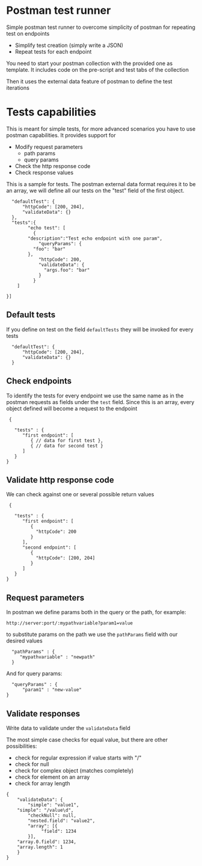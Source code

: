 # Postman test runner
Simple postman test runner to overcome simplicity of postman for repeating test on endpoints

- Simplify test creation (simply write a JSON)
- Repeat tests for each endpoint

You need to start your postman collection with the provided one as template. It includes code on the pre-script and test tabs of the collection

Then it uses the external data feature of postman to define the test iterations


# Tests capabilities
This is meant for simple tests, for more advanced scenarios you have to use postman capabilities.
It provides support for
- Modify request parameters
  - path params
  - query params
- Check the http response code
- Check response values


This is a sample for tests.
The postman external data format requires it to be an array, we will define all our tests on the "test" field of the first object.

```[ {
  "defaultTest": {
      "httpCode": [200, 204],
      "validateData": {}
  },
  "tests":{
        "echo test": [
          {
	    "description":"Test echo endpoint with one param",
            "queryParams": {
	      "foo": "bar"
	    },
            "httpCode": 200,
            "validateData": {
              "args.foo": "bar"
            }
          }
	]

}]
```

## Default tests

If you define on test on the field `defaultTests` they will be invoked for every tests

```
  "defaultTest": {
      "httpCode": [200, 204],
      "validateData": {}
  }
```


## Check endpoints

To identify the tests for every endpoint we use the same name as in the postman requests as fields under the `test` field.
Since this is an array, every object defined will become a request to the endpoint


```
 { 
 
   "tests" : {
      "first endpoint": [
         { // data for first test },
         { // data for second test }
      ]
   }
}
```

## Validate http response code

We can check against one or several possible return values

```
 { 
 
   "tests" : {
      "first endpoint": [
         { 
           "httpCode": 200
         }
      ],
      "second endpoint": [
         { 
           "httpCode": [200, 204]
         }
      ]
   }
}
```

## Request parameters

In postman we define params both in the query or the path, for example:

`http://server:port/:mypathvariable?param1=value`

to substitute params on the path we use the `pathParams` field with our desired values


```
  "pathParams" : {
     "mypathvariable" : "newpath"
  }
```

And for query params:

```
  "queryParams" : {
      "param1" : "new-value"
}
````

## Validate responses

Write data to validate under the `validateData` field

The most simple case checks for equal value, but there are other possibilities:
- check for regular expression if value starts with "/"
- check for null
- check for complex object (matches completely)
- check for element on an array
- check for array length


```
{
    "validateData": {
        "simple": "value1",
	"simple": "/value\d",
        "checkNull": null,
        "nested.field": "value2",
        "array": [{
             "field": 1234
        }],
	"array.0.field": 1234,
	"array.length": 1
    }
}
```
